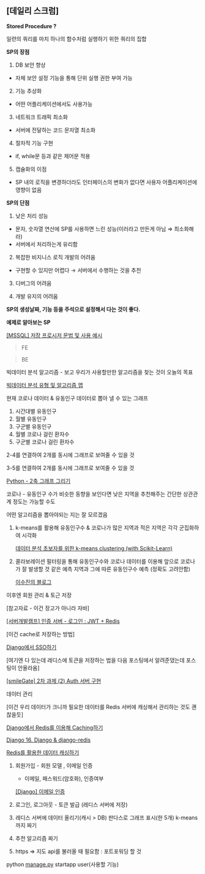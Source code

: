 ## [데일리 스크럼]

**Stored Procedure ?**

일련의 쿼리를 마치 하나의 함수처럼 실행하기 위한 쿼리의 집합 

**SP의 장점**

1. DB 보안 향상 

- 자체 보안 설정 기능을 통해 단위 실행 권한 부여 가능

2. 기능 추상화

- 어떤 어플리케이션에서도 사용가능

3. 네트워크 트래픽 최소화

- 서버에 전달하는 코드 문자열 최소화

4. 절차적 기능 구현 

- if, while문 등과 같은 제어문 적용

5. 캡슐화의 이점

- SP 내의 로직을 변경하더라도 인터페이스의 변화가 없다면 사용자 어플리케이션에 영향이 없음

**SP의 단점**

1. 낮은 처리 성능 

- 문자, 숫자열 연산에 SP를 사용하면 느린 성능(이러라고 만든게 아님 ⇒ 최소화해라)
- 서버에서 처리하는게 유리함

2. 복잡한 비지니스 로직 개발의 어려움

- 구현할 수 있지만 어렵다 → 서버에서 수행하는 것을 추천

3. 디버그의 어려움 

4. 개발 유지의 어려움 

**SP의 생성날짜, 기능 등을 주석으로 설정해서 다는 것이 좋다.**

**예제로 알아보는 SP**

[[MSSQL] 저장 프로시저 문법 및 사용 예시](https://gameserverengineer-k.tistory.com/7)

> FE

> BE

빅데이터 분석 알고리즘 - 보고 우리가 사용할만한 알고리즘을 찾는 것이 오늘의 목표 

[빅데이터 분석 유형 및 알고리즘 맵](https://dbrang.tistory.com/1536)

현재 코로나 데이터 & 유동인구 데이터로 뽑아 낼 수 있는 그래프

1. 시간대별 유동인구 
2. 월별 유동인구
3. 구군별 유동인구 
4. 월별 코로나 걸린 환자수
5. 구군별 코로나 걸린 환자수 

2-4를 연결하여 2개를 동시에 그래프로 보여줄 수 있을 것

3-5를 연결하여 2개를 동시에 그래프로 보여줄 수 있을 것 

[Python - 2축 그래프 그리기](http://blog.naver.com/PostView.nhn?blogId=onlyjeje&logNo=221168953266)

코로나 - 유동인구 수가 비슷한 동향을 보인다면 낮은 지역을 추천해주는 간단한 상관관계 정도는 가능할 수도 

어떤 알고리즘을 뽑아야되는 지는 잘 모르겠음 

1. k-means를 활용해 유동인구수 & 코로나가 많은 지역과 적은 지역은 각각 군집화하여 시각화 

    [데이터 분석 초보자를 위한 k-means clustering (with Scikit-Learn)](https://velog.io/@gayeon/%EB%8D%B0%EC%9D%B4%ED%84%B0-%EB%B6%84%EC%84%9D-%EC%B4%88%EB%B3%B4%EC%9E%90%EB%A5%BC-%EC%9C%84%ED%95%9C-k-means-clustering-with-sklearn)

2. 콜라보레이션 필터링을 통해 유동인구수와 코로나 데이터를 이용해 앞으로 코로나가 잘 발생할 것 같은 예측 지역과 그에 따른 유동인구수 예측 (정확도 고려안함)

    [이수진의 블로그](https://lsjsj92.tistory.com/568)

 

이후엔 회원 관리 & 토근 저장

[참고자료 - 이건 장고가 아니라 자바]

[[서버개발캠프] 인증 서버 - 로그인 : JWT + Redis](https://yunb2.tistory.com/6)

[이건 cache로 저장하는 방법]

[Django에서 SSO하기](https://nevercaution.github.io/django-sso/)

[여기엔 다 있는데 레디스에 토큰을 저장하는 법을 다음 포스팅에서 알려준댔는데 포스팅이 안올라옴]

[[smileGate] 2차 과제 (2) Auth 서버 구현](https://ssungkang.tistory.com/entry/smileGate-2%EC%B0%A8-%EA%B3%BC%EC%A0%9C-2-Auth-%EC%84%9C%EB%B2%84-%EA%B5%AC%ED%98%84)

데이터 관리 

[이건 우리 데이터가 크니까 필요한 데이터를 Redis 서버에 캐싱해서 관리하는 것도 괜찮을듯]

[Django에서 Redis를 이용해 Caching하기](https://jupiny.com/2018/02/27/caching-using-redis-on-django/)

[Django 16. Django & django-redis](https://velog.io/@jiffydev/Django-16.-Django-django-redis)

[Redis를 활용한 데이터 캐싱하기](https://nachwon.github.io/redis/)

1. 회원가입 - 회원 모델 , 이메일 인증 
    - 이메일, 패스워드(암호화), 인증여부

    [[Django] 이메일 인증](https://velog.io/@dongsagi90/Django-%EC%9D%B4%EB%A9%94%EC%9D%BC-%EC%9D%B8%EC%A6%9D)

2. 로그인, 로그아웃 - 토큰 발급 (레디스 서버에 저장)
3. 레디스 서버에 데이터 올리기(캐시 > DB) 
판다스로 그래프 표시(한 5개) 
k-means까지 짜기 
4. 추천 알고리즘 짜기 
5. https ⇒ 지도 api를 불러올 때 필요함 : 포트포워딩 할 것 

python [manage.py](http://manage.py) startapp user(사용할 기능)